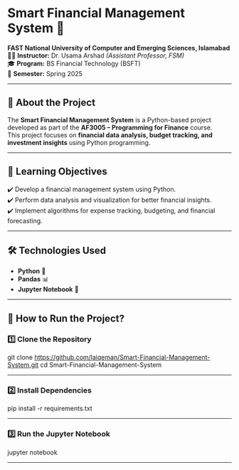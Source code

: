 # Smart Financial Management System 🚀  
**FAST National University of Computer and Emerging Sciences, Islamabad**  
👨‍🏫 **Instructor:** Dr. Usama Arshad *(Assistant Professor, FSM)*  
🎓 **Program:** BS Financial Technology (BSFT)  
📅 **Semester:** Spring 2025  


---

## 📌 About the Project  
The **Smart Financial Management System** is a Python-based project developed as part of the **AF3005 – Programming for Finance** course.  
This project focuses on **financial data analysis, budget tracking, and investment insights** using Python programming.  

---

## 🎯 Learning Objectives  
✔️ Develop a financial management system using Python.  
✔️ Perform data analysis and visualization for better financial insights.  
✔️ Implement algorithms for expense tracking, budgeting, and financial forecasting.  

---

## 🛠 Technologies Used  
- **Python** 🐍  
- **Pandas** 📊  
- **Jupyter Notebook** 📓  

---

## 🚀 How to Run the Project?  

### 1️⃣ Clone the Repository

git clone https://github.com/laiqeman/Smart-Financial-Management-System.git
cd Smart-Financial-Management-System

---

### 2️⃣ Install Dependencies

pip install -r requirements.txt

---

### 3️⃣ Run the Jupyter Notebook

jupyter notebook

---
